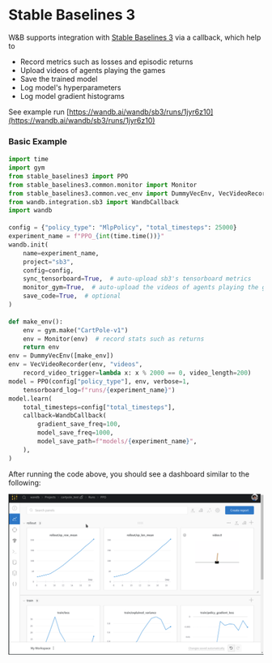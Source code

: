 # Stable Baselines 3

W&B supports integration with [Stable Baselines 3](https://github.com/DLR-RM/stable-baselines3) via a callback, which help to

* Record metrics such as losses and episodic returns
* Upload videos of agents playing the games
* Save the trained model
* Log model's hyperparameters
* Log model gradient histograms

See example run [https://wandb.ai/wandb/sb3/runs/1jyr6z10](https://wandb.ai/wandb/sb3/runs/1jyr6z10)

### Basic Example

```python
import time
import gym
from stable_baselines3 import PPO
from stable_baselines3.common.monitor import Monitor
from stable_baselines3.common.vec_env import DummyVecEnv, VecVideoRecorder
from wandb.integration.sb3 import WandbCallback
import wandb

config = {"policy_type": "MlpPolicy", "total_timesteps": 25000}
experiment_name = f"PPO_{int(time.time())}"
wandb.init(
    name=experiment_name,
    project="sb3",
    config=config,
    sync_tensorboard=True,  # auto-upload sb3's tensorboard metrics
    monitor_gym=True,  # auto-upload the videos of agents playing the game
    save_code=True,  # optional
)

def make_env():
    env = gym.make("CartPole-v1")
    env = Monitor(env)  # record stats such as returns
    return env
env = DummyVecEnv([make_env])
env = VecVideoRecorder(env, "videos",
    record_video_trigger=lambda x: x % 2000 == 0, video_length=200)
model = PPO(config["policy_type"], env, verbose=1,
    tensorboard_log=f"runs/{experiment_name}")
model.learn(
    total_timesteps=config["total_timesteps"],
    callback=WandbCallback(
        gradient_save_freq=100,
        model_save_freq=1000,
        model_save_path=f"models/{experiment_name}",
    ),
)
```

After running the code above, you should see a dashboard similar to the following:

![](../../../.gitbook/assets/demo.gif)

